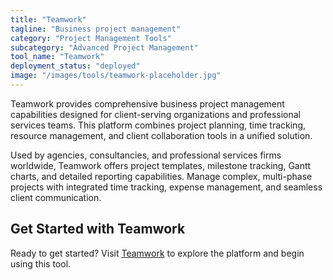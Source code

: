 ```yaml
---
title: "Teamwork"
tagline: "Business project management"
category: "Project Management Tools"
subcategory: "Advanced Project Management"
tool_name: "Teamwork"
deployment_status: "deployed"
image: "/images/tools/teamwork-placeholder.jpg"
---
```

Teamwork provides comprehensive business project management capabilities designed for client-serving organizations and professional services teams. This platform combines project planning, time tracking, resource management, and client collaboration tools in a unified solution.

Used by agencies, consultancies, and professional services firms worldwide, Teamwork offers project templates, milestone tracking, Gantt charts, and detailed reporting capabilities. Manage complex, multi-phase projects with integrated time tracking, expense management, and seamless client communication.

## Get Started with Teamwork

Ready to get started? Visit [Teamwork](https://www.teamwork.com) to explore the platform and begin using this tool.